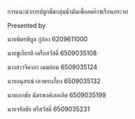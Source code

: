 การแนะนำการปลูกพืชกลุ่มน้ำมันเพื่อลดก๊าซเรือนกระจก

Presented by

นายพิตรพิบูล กู่ก้อง  6209611000

นายชูเกียรติ เครือสวัสดิ์ 6509035108

นางสาวจิดาภา เมฆอ่อน 6509035124

นายอนุสรณ์ เลาพระเกี้ยง 6509035132

นายเอกชัย ฉัตรพงศ์เลอเลิศ 6509035199

นายจรัลชัย ศรีสวัสดิ์ 6509035231
